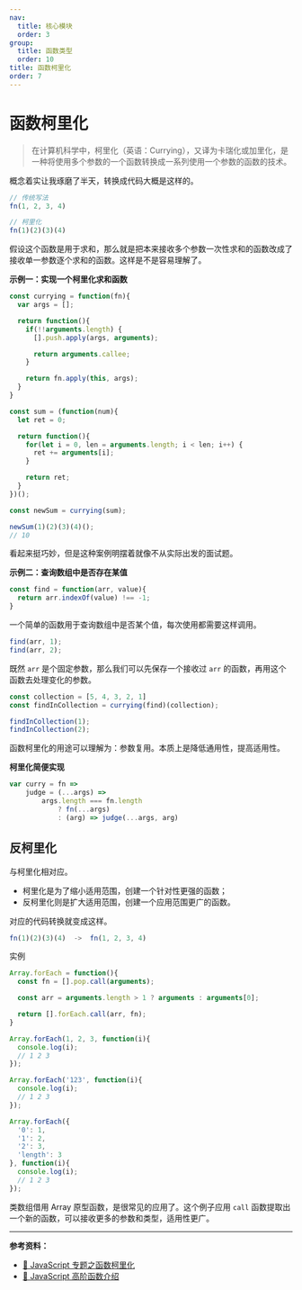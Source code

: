 ```yaml
---
nav:
  title: 核心模块
  order: 3
group:
  title: 函数类型
  order: 10
title: 函数柯里化
order: 7
---
```


# 函数柯里化

> 在计算机科学中，柯里化（英语：Currying），又译为卡瑞化或加里化，是一种将使用多个参数的一个函数转换成一系列使用一个参数的函数的技术。

概念着实让我琢磨了半天，转换成代码大概是这样的。

```js
// 传统写法
fn(1, 2, 3, 4)

// 柯里化
fn(1)(2)(3)(4)
```

假设这个函数是用于求和，那么就是把本来接收多个参数一次性求和的函数改成了接收单一参数逐个求和的函数。这样是不是容易理解了。

**示例一：实现一个柯里化求和函数**

```js
const currying = function(fn){
  var args = [];

  return function(){
    if(!!arguments.length) {
      [].push.apply(args, arguments);

      return arguments.callee;
    }

    return fn.apply(this, args);
  }
}

const sum = (function(num){
  let ret = 0;

  return function(){
    for(let i = 0, len = arguments.length; i < len; i++) {
      ret += arguments[i];
    }

    return ret;
  }
})();

const newSum = currying(sum);

newSum(1)(2)(3)(4)();
// 10
```

看起来挺巧妙，但是这种案例明摆着就像不从实际出发的面试题。

**示例二：查询数组中是否存在某值**

```js
const find = function(arr, value){
  return arr.indexOf(value) !== -1;
}
```

一个简单的函数用于查询数组中是否某个值，每次使用都需要这样调用。

```js
find(arr, 1);
find(arr, 2);
```

既然 `arr` 是个固定参数，那么我们可以先保存一个接收过 `arr` 的函数，再用这个函数去处理变化的参数。

```js
const collection = [5, 4, 3, 2, 1]
const findInCollection = currying(find)(collection);

findInCollection(1);
findInCollection(2);
```

函数柯里化的用途可以理解为：参数复用。本质上是降低通用性，提高适用性。

**柯里化简便实现**

```js
var curry = fn =>
    judge = (...args) =>
        args.length === fn.length
            ? fn(...args)
            : (arg) => judge(...args, arg)
```

## 反柯里化

与柯里化相对应。

- 柯里化是为了缩小适用范围，创建一个针对性更强的函数；
- 反柯里化则是扩大适用范围，创建一个应用范围更广的函数。

对应的代码转换就变成这样。

```js
fn(1)(2)(3)(4)  ->  fn(1, 2, 3, 4)
```

实例

```js
Array.forEach = function(){
  const fn = [].pop.call(arguments);

  const arr = arguments.length > 1 ? arguments : arguments[0];

  return [].forEach.call(arr, fn);
}

Array.forEach(1, 2, 3, function(i){
  console.log(i);
  // 1 2 3
});

Array.forEach('123', function(i){
  console.log(i);
  // 1 2 3
});

Array.forEach({
  '0': 1,
  '1': 2,
  '2': 3,
  'length': 3
}, function(i){
  console.log(i);
  // 1 2 3
});
```

类数组借用 Array 原型函数，是很常见的应用了。这个例子应用 `call` 函数提取出一个新的函数，可以接收更多的参数和类型，适用性更广。

---

**参考资料：**

- [📝 JavaScript 专题之函数柯里化](https://github.com/mqyqingfeng/Blog/issues/42)
- [📝 JavaScript 高阶函数介绍](https://juejin.im/entry/5815876c8ac247004fb6d132)